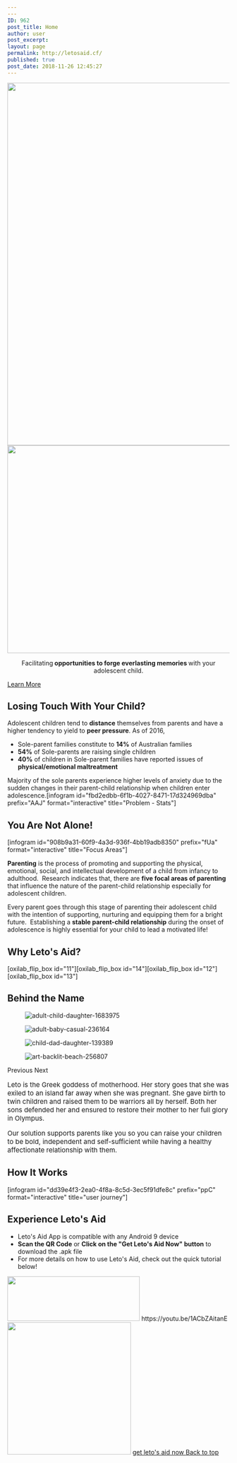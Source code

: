 ```yaml
---
---
ID: 962
post_title: Home
author: user
post_excerpt:
layout: page
permalink: http://letosaid.cf/
published: true
post_date: 2018-11-26 12:45:27
---
```

<img width="1024" height="822" src="http://52.63.211.4/wp-content/uploads/2019/09/web-no-back-1024x822.png" alt="" srcset="http://52.63.211.4/wp-content/uploads/2019/09/web-no-back-1024x822.png 1024w, http://52.63.211.4/wp-content/uploads/2019/09/web-no-back-300x241.png 300w, http://52.63.211.4/wp-content/uploads/2019/09/web-no-back-768x617.png 768w, http://52.63.211.4/wp-content/uploads/2019/09/web-no-back.png 1529w" sizes="(max-width: 1024px) 100vw, 1024px" />											
										<img width="768" height="471" src="http://52.63.211.4/wp-content/uploads/2019/10/stay-5-1-768x471.png" alt="" srcset="http://52.63.211.4/wp-content/uploads/2019/10/stay-5-1-768x471.png 768w, http://52.63.211.4/wp-content/uploads/2019/10/stay-5-1-300x184.png 300w, http://52.63.211.4/wp-content/uploads/2019/10/stay-5-1-1024x628.png 1024w" sizes="(max-width: 768px) 100vw, 768px" />											
		<p style="text-align: center;">Facilitating<strong> opportunities to forge everlasting memories </strong>with your adolescent child.</p>		
			<a href="#problem" role="button">
						Learn More
					</a>
			<h2>Losing Touch With Your Child?</h2>		
		Adolescent children tend to <b>distance</b> themselves from parents and have a higher tendency to yield to <b>peer pressure</b>. As of 2016,<ul><li>Sole-parent families constitute to <b>14%</b> of Australian families</li><li><b>54%</b> of Sole-parents are raising single children</li><li><b>40%</b> of children in Sole-parent families have reported issues of <b>physical/emotional maltreatment</b></li></ul>Majority of the sole parents experience higher levels of anxiety due to the sudden changes in their parent-child relationship when children enter adolescence.[infogram id="fbd2edbb-6f1b-4027-8471-17d324969dba" prefix="AAJ" format="interactive" title="Problem - Stats"]		
			<h2>You Are Not Alone!</h2>		
		[infogram id="908b9a31-60f9-4a3d-936f-4bb19adb8350" prefix="fUa" format="interactive" title="Focus Areas"]<p><b>Parenting</b> is the process of promoting and supporting the physical, emotional, social, and intellectual development of a child from infancy to adulthood.  Research indicates that, there are <b style="font-style: inherit;">five focal areas of parenting</b> that influence the nature of the parent-child relationship especially for adolescent children.</p><p>Every parent goes through this stage of parenting their adolescent child with the intention of supporting, nurturing and equipping them for a bright future.  Establishing a <b>stable parent-child relationship</b> during the onset of adolescence is highly essential for your child to lead a motivated life!</p>		
			<h2>Why Leto's Aid?</h2>		
		[oxilab_flip_box id="11"][oxilab_flip_box id="14"][oxilab_flip_box id="12"][oxilab_flip_box id="13"]		
			<h2>Behind the Name</h2>		
				<figure><img src="http://52.63.211.4/wp-content/uploads/2019/09/adult-child-daughter-1683975-768x512.jpg" alt="adult-child-daughter-1683975" /></figure><figure><img src="http://52.63.211.4/wp-content/uploads/2019/10/adult-baby-casual-236164-768x512.jpg" alt="adult-baby-casual-236164" /></figure><figure><img src="http://52.63.211.4/wp-content/uploads/2019/09/child-dad-daughter-139389-768x512.jpg" alt="child-dad-daughter-139389" /></figure><figure><img src="http://52.63.211.4/wp-content/uploads/2019/10/art-backlit-beach-256807-768x511.jpg" alt="art-backlit-beach-256807" /></figure>			
						Previous
						Next
		<p style="font-size: 15px; font-style: normal; font-weight: 400;">Leto is the Greek goddess of motherhood. Her story goes that she was exiled to an island far away when she was pregnant. She gave birth to twin children and raised them to be warriors all by herself. Both her sons defended her and ensured to restore their mother to her full glory in Olympus.</p><p style="font-size: 15px; font-style: normal; font-weight: 400;">Our solution supports parents like you so you can raise your children to be bold, independent and self-sufficient while having a healthy affectionate relationship with them.</p>		
			<h2>How It Works</h2>		
		[infogram id="dd39e4f3-2ea0-4f8a-8c5d-3ec5f91dfe8c" prefix="ppC" format="interactive" title="user journey"]		
			<h2>Experience Leto's Aid</h2>		
		<ul><li style="text-align: left;">Leto's Aid App is compatible with any Android 9 device</li><li style="text-align: left;"><strong>Scan the QR Code</strong> or <strong>Click on the "Get Leto's Aid Now" button</strong> to download the .apk file</li><li style="text-align: left;">For more details on how to use Leto's Aid, check out the quick tutorial below!</li></ul>		
										<img width="300" height="101" src="http://52.63.211.4/wp-content/uploads/2019/09/download-for-android-300x101.jpg" alt="" srcset="http://52.63.211.4/wp-content/uploads/2019/09/download-for-android-300x101.jpg 300w, http://52.63.211.4/wp-content/uploads/2019/09/download-for-android.jpg 572w" sizes="(max-width: 300px) 100vw, 300px" />											
		https://youtu.be/1ACbZAitanE		
										<img width="280" height="300" src="http://52.63.211.4/wp-content/uploads/2019/09/qr-phone-2-1-280x300.png" alt="" srcset="http://52.63.211.4/wp-content/uploads/2019/09/qr-phone-2-1-280x300.png 280w, http://52.63.211.4/wp-content/uploads/2019/09/qr-phone-2-1-768x824.png 768w, http://52.63.211.4/wp-content/uploads/2019/09/qr-phone-2-1.png 893w" sizes="(max-width: 280px) 100vw, 280px" />											
			<a href="http://letosaid.cf/wp-content/uploads/dlm_uploads/2019/09/app-release.apk" role="button">
						get leto's aid now
					</a>
			<a href="#top" role="button">
						Back to top
					</a>